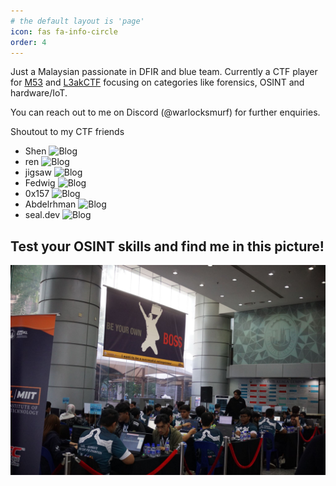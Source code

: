 ```yaml
---
# the default layout is 'page'
icon: fas fa-info-circle
order: 4
---
```


Just a Malaysian passionate in DFIR and blue team. Currently a CTF player for [M53](https://twitter.com/M53CTF) and [L3akCTF](https://twitter.com/l3akctf) focusing on categories like forensics, OSINT and hardware/IoT. 

You can reach out to me on Discord (@warlocksmurf) for further enquiries.

Shoutout to my CTF friends
- Shen ![Blog](https://chuajianshen.github.io/)
- ren ![Blog](https://zeynarz.github.io/)
- jigsaw ![Blog](https://zachwong02.github.io/)
- Fedwig ![Blog](https://fedwig.pages.dev/)
- 0x157 ![Blog](https://iloveforensics.com/)
- Abdelrhman ![Blog](https://abdelrahme.github.io/)
- seal.dev ![Blog](https://seall.dev/)

## Test your OSINT skills and find me in this picture!

![GOH](/assets/img/GOHBackground.jpg)
